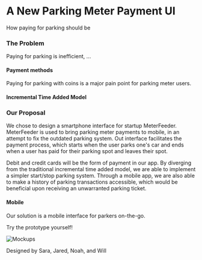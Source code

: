 # A New Parking Meter Payment UI
How paying for parking should be

### The Problem
Paying for parking is inefficient, ... 

#### Payment methods
Paying for parking with coins is a major pain point for parking meter users. 

#### Incremental Time Added Model


### Our Proposal
We chose to design a smartphone interface for startup MeterFeeder. MeterFeeder is used to bring parking meter payments to mobile, in an attempt to fix the outdated parking system. Out interface facilitates the payment process, which starts when the user parks one's car and ends when a user has paid for their parking spot and leaves their spot. 

Debit and credit cards will be the form of payment in our app. By diverging from the traditional incremental time added model, we are able to implement a simpler start/stop parking system. Through a mobile app, we are also able to make a history of parking transactions accessible, which would be beneficial upon receiving an unwarranted parking ticket. 

#### Mobile
Our solution is a mobile interface for parkers on-the-go. 

Try the prototype yourself! 

![Mockups](https://drive.google.com/file/d/0B9n4OlGk9eGrLVBERlhocFEtcUU/view?usp=sharing)



Designed by Sara, Jared, Noah, and Will
